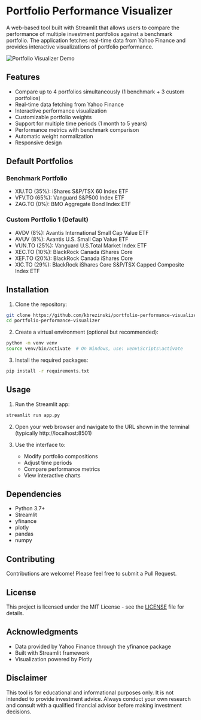 # Portfolio Performance Visualizer

A web-based tool built with Streamlit that allows users to compare the performance of multiple investment portfolios against a benchmark portfolio. The application fetches real-time data from Yahoo Finance and provides interactive visualizations of portfolio performance.

![Portfolio Visualizer Demo](demo_screenshot.png)

## Features

- Compare up to 4 portfolios simultaneously (1 benchmark + 3 custom portfolios)
- Real-time data fetching from Yahoo Finance
- Interactive performance visualization
- Customizable portfolio weights
- Support for multiple time periods (1 month to 5 years)
- Performance metrics with benchmark comparison
- Automatic weight normalization
- Responsive design

## Default Portfolios

### Benchmark Portfolio
- XIU.TO (35%): iShares S&P/TSX 60 Index ETF
- VFV.TO (65%): Vanguard S&P500 Index ETF
- ZAG.TO (0%): BMO Aggregate Bond Index ETF

### Custom Portfolio 1 (Default)
- AVDV (8%): Avantis International Small Cap Value ETF
- AVUV (8%): Avantis U.S. Small Cap Value ETF
- VUN.TO (25%): Vanguard U.S.Total Market Index ETF
- XEC.TO (10%): BlackRock Canada iShares Core
- XEF.TO (20%): BlackRock Canada iShares Core
- XIC.TO (29%): BlackRock iShares Core S&P/TSX Capped Composite Index ETF

## Installation

1. Clone the repository:
```bash
git clone https://github.com/kbrezinski/portfolio-performance-visualizer.git
cd portfolio-performance-visualizer
```

2. Create a virtual environment (optional but recommended):
```bash
python -m venv venv
source venv/bin/activate  # On Windows, use: venv\Scripts\activate
```

3. Install the required packages:
```bash
pip install -r requirements.txt
```

## Usage

1. Run the Streamlit app:
```bash
streamlit run app.py
```

2. Open your web browser and navigate to the URL shown in the terminal (typically http://localhost:8501)

3. Use the interface to:
   - Modify portfolio compositions
   - Adjust time periods
   - Compare performance metrics
   - View interactive charts

## Dependencies

- Python 3.7+
- Streamlit
- yfinance
- plotly
- pandas
- numpy

## Contributing

Contributions are welcome! Please feel free to submit a Pull Request.

## License

This project is licensed under the MIT License - see the [LICENSE](LICENSE) file for details.

## Acknowledgments

- Data provided by Yahoo Finance through the yfinance package
- Built with Streamlit framework
- Visualization powered by Plotly

## Disclaimer

This tool is for educational and informational purposes only. It is not intended to provide investment advice. Always conduct your own research and consult with a qualified financial advisor before making investment decisions. 
